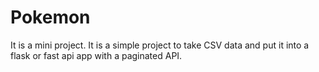 # Pokemon
It is a mini project. It is a simple project to take CSV data and put it into a flask or fast api app with a paginated API.
